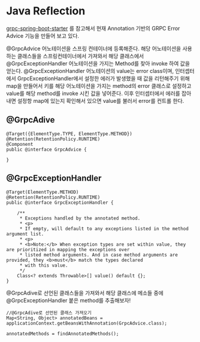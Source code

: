 # Java Reflection

[grpc-spring-boot-starter](https://github.com/yidongnan/grpc-spring-boot-starter) 를 참고해서 현재 Annotation 기반의 GRPC Error Advice 기능을 만들어 보고 있다. 

@GrpcAdvice 어노테이션을 스프링 컨테이너에 등록해준다. 해당 어노테이션을 사용하는 클래스들을 스프링컨테이너에서 가져와서 해당 클래스에서 @GrpcExceptionHandler 어노테이션을 가지는 Method를 찾아 invoke 하여 값을 얻는다. @GrpcExceptionHandler 어노테이션의 value는 error class이며, 인터셉터에서 GrpcExceptionHandler에서 설정한 에러가 발생했을 때 값을 리턴해주기 위해 map을 만들어서 키를 해당 어노테이션을 가지는 method의 error 클래스로 설정하고 value를 해당 method를 invoke 시킨 값을 넣어준다. 이후 인터셉터에서 에러를 잡아내면 설정항 map에 있는지 확인해서 있으면 value를 불러서 error를 컨트롤 한다.

## @GrpcAdive

    @Target({ElementType.TYPE, ElementType.METHOD})
    @Retention(RetentionPolicy.RUNTIME)
    @Component
    public @interface GrpcAdvice {

    }


## @GrpcExceptionHandler

    @Target(ElementType.METHOD)
    @Retention(RetentionPolicy.RUNTIME)
    public @interface GrpcExceptionHandler {

        /**
         * Exceptions handled by the annotated method.
         * <p>
         * If empty, will default to any exceptions listed in the method argument list.
         * <p>
         * <b>Note:</b> When exception types are set within value, they are prioritized in mapping the exceptions over
         * listed method arguments. And in case method arguments are provided, they <b>must</b> match the types declared
         * with this value.
         */
        Class<? extends Throwable>[] value() default {};
    }



@GrpcAdive로 선언된 클래스들을 가져와서 해당 클래스에 메소들 중에 @GrpcExceptionHandler 붙은 method를 추출해보자!

    

    //@GrpcAdive로 선언된 클래스 가져오기
    Map<String, Object> annotatedBeans = applicationContext.getBeansWithAnnotation(GrpcAdvice.class);
    
    annotatedMethods = findAnnotatedMethods();
    
    
    



